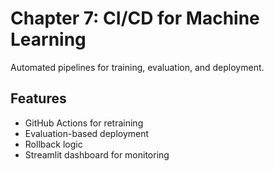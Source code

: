 # Chapter 7: CI/CD for Machine Learning

Automated pipelines for training, evaluation, and deployment.

## Features
- GitHub Actions for retraining
- Evaluation-based deployment
- Rollback logic
- Streamlit dashboard for monitoring